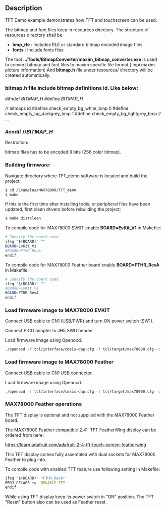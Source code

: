 ## Description

TFT Demo example demonstrates how TFT and touchscreen can be used.

The bitmap and font files keep in resources directory.
The structure of resources directory shall be 
- **bmp_rle**	 : Includes RLE or standard bitmap encoded image files
- **fonts**		 : Include fonts files

The tool **../Tools/BitmapConverter/maxim_bitmap_converter.exe** is used to convert bitmap and font files to maxim specific file format (.mpi maxim picture information)
And **bitmap.h** file under resources/ directory will be created automatically.

### bitmap.h file include bitmap definitions id. Like below:
#ifndef _BITMAP_H_
#define _BITMAP_H_

// bitmaps id
#define    check_empty_bg_white_bmp                           0
#define    check_empty_bg_darkgrey_bmp                     1
#define    check_empty_bg_lightgrey_bmp                     2
...

### #endif //_BITMAP_H_

Restriction: 

bitmap files has to be encoded 8 bits (256 color bitmap).

### Building firmware:

Navigate directory where TFT_demo software is located and build the project:

```bash
$ cd /Examples/MAX78000/TFT_demo
$ make
```

If this is the first time after installing tools, or peripheral files have been updated, first clean drivers before rebuilding the project: 

```bash
$ make distclean
```

To compile code for MAX78000 EVKIT enable **BOARD=EvKit_V1** in Makefile:

```bash
# Specify the board used
ifeq "$(BOARD)" ""
BOARD=EvKit_V1
#BOARD=FTHR_RevA
endif
```

To compile code for MAX78000 Feather board enable **BOARD=FTHR_RevA** in Makefile:

```bash
# Specify the board used
ifeq "$(BOARD)" ""
#BOARD=EvKit_V1
BOARD=FTHR_RevA
endif
```

### Load firmware image to MAX78000 EVKIT

Connect USB cable to CN1 (USB/PWR) and turn ON power switch (SW1).

Connect PICO adapter to JH5 SWD header. 

Load firmware image using Openocd.

```bash
./openocd -f tcl/interface/cmsis-dap.cfg -f tcl/target/max78000.cfg -c "program build/MAX78000.elf verify reset exit"
```

### Load firmware image to MAX78000 Feather

Connect USB cable to CN1 USB connector.

Load firmware image using Openocd.

```bash
./openocd -f tcl/interface/cmsis-dap.cfg -f tcl/target/max78000.cfg -c "program build/MAX78000.elf verify reset exit"
```

### MAX78000 Feather operations

The TFT display is optional and not supplied with the MAX78000 Feather board.

The MAX78000 Feather compatible 2.4'' TFT FeatherWing display can be ordered from here:

https://learn.adafruit.com/adafruit-2-4-tft-touch-screen-featherwing

This TFT display comes fully assembled with dual sockets for MAX78000 Feather to plug into.

To compile code with enabled TFT feature use following setting in Makefile:

```bash
ifeq "$(BOARD)" "FTHR_RevA"
PROJ_CFLAGS += -DENABLE_TFT
endif
```

While using TFT display keep its power switch in "ON" position. The TFT "Reset" button also can be used as Feather reset.

